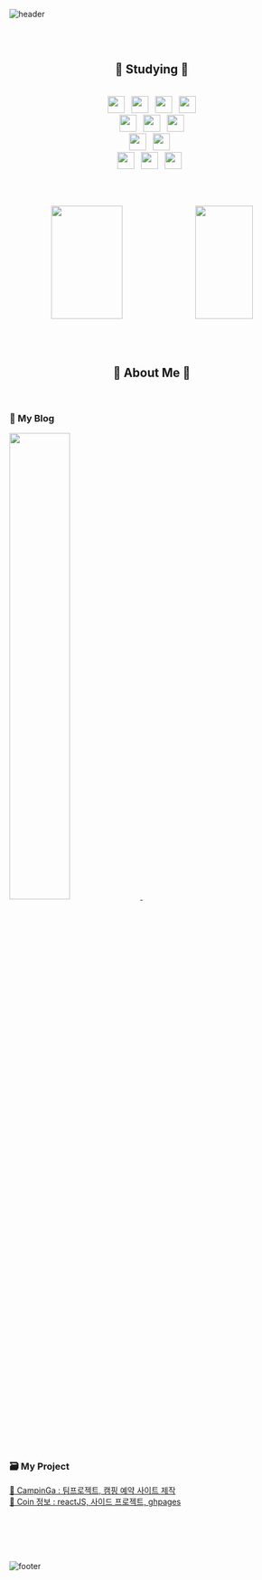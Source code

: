 ![header](https://capsule-render.vercel.app/api?type=waving&height=200&color=gradient&text=Hello!%20I'm%20Bona)

</br></br>

<div align="center"><h2>📝 Studying 📝</h2></div>

</br>

<div align="center" width=49%>
<img height="30" src="https://img.shields.io/badge/HTML5-E34F26?style=plastic-square&logo=HTML5&logoColor=white"/> &nbsp;
<img height="30" src="https://img.shields.io/badge/CSS3-1572B6?style=plastic-square&logo=CSS3&logoColor=white"/> &nbsp;
<img height="30" src="https://img.shields.io/badge/JS-EFD81D?style=plastic-square&logo=Javascript&logoColor=black"/> &nbsp;
<img height="30" src="https://img.shields.io/badge/jQuery-0769AD?style=plastic-square&logo=jQuery&logoColor=white"/> </br>
<img height="30" src="https://img.shields.io/badge/JAVA-3874AB?style=plastic-square&logo=Java&logoColor=white"/> &nbsp;
<img height="30" src="https://img.shields.io/badge/Spring-6DB33F?style=plastic-square&logo=Spring&logoColor=white"/> &nbsp;
<img height="30" src="https://img.shields.io/badge/Spring Boot-6DB33F?style=plastic-square&logo=Spring Boot&logoColor=white"/> </br>
<img height="30" src="https://img.shields.io/badge/MySQL-4479A1?style=plastic-square&logo=MySQL&logoColor=white"/> &nbsp;
<img height="30" src="https://img.shields.io/badge/OracleDB-F80000?style=plastic-square&logo=Oracle&logoColor=white"/> &nbsp; </br>
<img height="30" src="https://img.shields.io/badge/ReactJS-61DAFB?style=plastic-square&logo=react&logoColor=black"/> &nbsp;
<img height="30" src="https://img.shields.io/badge/TypeScript-3178C6?style=plastic-square&logo=TypeScript&logoColor=white"/> &nbsp;
<img height="30" src="https://img.shields.io/badge/Flutter-02569B?style=plastic-square&logo=Flutter&logoColor=white"/> &nbsp;
</div>

</br></br>

<div align="center">
<img src="https://github-readme-stats.vercel.app/api?username=Bona023&show_icons=true&theme=tokyonight&hide=stars,prs,issues,contribs" width=50% height=200/>
<img src="https://github-readme-stats.vercel.app/api/top-langs/?username=Bona023&layout=compact&theme=tokyonight" width=45%  height=200/>
</div>
</br></br></br>

<div align="center"><h2>🌟 About Me 🌟</h2></div>

</br>

<h3>📔 My Blog</h3>
<a href="https://velog.io/@bona023">
  <img src="https://velog-readme-stats.vercel.app/api?name=bona023" width=46%>
</a> &nbsp;&nbsp;&nbsp;&nbsp;

</br>

<h3>🗃️ My Project</h3>
<a href="https://github.com/Bona023/CampinGa">🔹 CampinGa : 팀프로젝트, 캠핑 예약 사이트 제작</a></br>
<a href="https://bona023.github.io/cointracker/">🔹 Coin 정보 : reactJS, 사이드 프로젝트, ghpages</a>


</br></br></br></br>

![footer](https://capsule-render.vercel.app/api?type=waving&height=100&color=gradient&section=footer)
